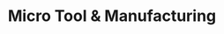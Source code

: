 ---
title: "Micro Tool & Manufacturing"
url: /lemon-grove/micro-tool-and-manufacturing/
shop: trade
---